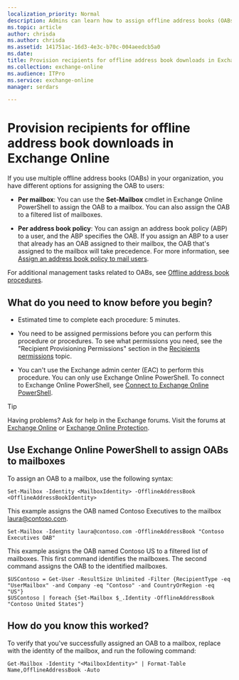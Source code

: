 ```yaml
---
localization_priority: Normal
description: Admins can learn how to assign offline address books (OABs) to mailboxes in Exchange Online.
ms.topic: article
author: chrisda
ms.author: chrisda
ms.assetid: 141751ac-16d3-4e3c-b70c-004aeedcb5a0
ms.date: 
title: Provision recipients for offline address book downloads in Exchange Online
ms.collection: exchange-online
ms.audience: ITPro
ms.service: exchange-online
manager: serdars

---
```


# Provision recipients for offline address book downloads in Exchange Online

If you use multiple offline address books (OABs) in your organization, you have different options for assigning the OAB to users:

- **Per mailbox**: You can use the **Set-Mailbox** cmdlet in Exchange Online PowerShell to assign the OAB to a mailbox. You can also assign the OAB to a filtered list of mailboxes.

- **Per address book policy**: You can assign an address book policy (ABP) to a user, and the ABP specifies the OAB. If you assign an ABP to a user that already has an OAB assigned to their mailbox, the OAB that's assigned to the mailbox will take precedence. For more information, see [Assign an address book policy to mail users](../../address-books/address-book-policies/assign-an-address-book-policy-to-mail-users.md).

For additional management tasks related to OABs, see [Offline address book procedures](offline-address-book-procedures.md).

## What do you need to know before you begin?

- Estimated time to complete each procedure: 5 minutes.

- You need to be assigned permissions before you can perform this procedure or procedures. To see what permissions you need, see the "Recipient Provisioning Permissions" section in the [Recipients permissions](https://technet.microsoft.com/library/5b690bcb-c6df-4511-90e1-08ca91f43b37.aspx) topic.

- You can't use the Exchange admin center (EAC) to perform this procedure. You can only use Exchange Online PowerShell. To connect to Exchange Online PowerShell, see [Connect to Exchange Online PowerShell](https://docs.microsoft.com/powershell/exchange/exchange-online/connect-to-exchange-online-powershell/connect-to-exchange-online-powershell).

> [!TIP]
> Having problems? Ask for help in the Exchange forums. Visit the forums at [Exchange Online](https://go.microsoft.com/fwlink/p/?linkId=267542) or [Exchange Online Protection](https://go.microsoft.com/fwlink/p/?linkId=285351).

## Use Exchange Online PowerShell to assign OABs to mailboxes

To assign an OAB to a mailbox, use the following syntax:

```
Set-Mailbox -Identity <MailboxIdentity> -OfflineAddressBook <OfflineAddressBookIdentity>
```

This example assigns the OAB named Contoso Executives to the mailbox laura@contoso.com.

```
Set-Mailbox -Identity laura@contoso.com -OfflineAddressBook "Contoso Executives OAB"
```

This example assigns the OAB named Contoso US to a filtered list of mailboxes. This first command identifies the mailboxes. The second command assigns the OAB to the identified mailboxes.

```
$USContoso = Get-User -ResultSize Unlimited -Filter {RecipientType -eq "UserMailbox" -and Company -eq "Contoso" -and CountryOrRegion -eq "US"}
$USContoso | foreach {Set-Mailbox $_.Identity -OfflineAddressBook "Contoso United States"}
```

## How do you know this worked?

To verify that you've successfully assigned an OAB to a mailbox, replace <MailboxIdentity> with the identity of the mailbox, and run the following command:

```
Get-Mailbox -Identity "<MailboxIdentity>" | Format-Table Name,OfflineAddressBook -Auto
```

